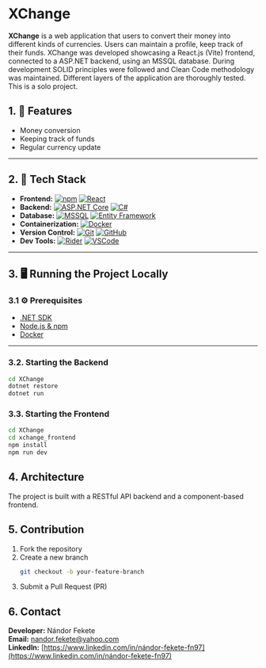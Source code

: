 # XChange

**XChange** is a web application that users to convert their money into different kinds of currencies. Users can maintain a profile, keep track of their funds. XChange was developed showcasing a React.js (Vite) frontend, connected to a ASP.NET backend, using an MSSQL database. During development SOLID principles were followed and Clean Code methodology was maintained. Different layers of the application are thoroughly tested. This is a solo project.

## 1. 🚀 Features

- Money conversion 
- Keeping track of funds
- Regular currency update

---

## 2. 🧱 Tech Stack

- **Frontend:**
[![npm][npm-logo]][npm-link]
[![React][React.js]][React-url]
- **Backend:**
[![ASP.NET Core][AspNet-logo]][AspNet-url]
[![C#][Csharp-logo]][Csharp-url]
- **Database:**
[![MSSQL][Mssql-logo]][Mssql-url]
[![Entity Framework][Ef-logo]][Ef-url]
- **Containerization:**
[![Docker][Docker-logo]][Docker-url]
- **Version Control:**
[![Git][Git-logo]][Git-url]
[![GitHub][Github-logo]][Github-url]
- **Dev Tools:**
[![Rider][Rider-logo]][Rider-url]
[![VSCode][VSCode-logo]][VSCode-url]
 
---

## 3. 🖥️ Running the Project Locally

### 3.1 ⚙️ Prerequisites

- [.NET SDK](https://dotnet.microsoft.com/en-us/download)
- [Node.js & npm](https://nodejs.org/)
- [Docker](https://www.docker.com/)

---

### 3.2. Starting the Backend

```bash
cd XChange
dotnet restore
dotnet run
```

### 3.3. Starting the Frontend
```bash
cd XChange
cd xchange_frontend
npm install
npm run dev
```

## 4. Architecture
The project is built with a RESTful API backend and a component-based frontend.

## 5. Contribution

1. Fork the repository  
2. Create a new branch  
   ```bash
   git checkout -b your-feature-branch
   ```
3. Submit a Pull Request (PR)

## 6. Contact
**Developer:** Nándor Fekete  
**Email:** [nandor.fekete@yahoo.com](mailto:nandor.fekete@yahoo.com)  
**LinkedIn:** [https://www.linkedin.com/in/nándor-fekete-fn97](https://www.linkedin.com/in/nándor-fekete-fn97)

[React.js]: https://img.shields.io/badge/React-20232A?style=for-the-badge&logo=react&logoColor=61DAFB
[React-url]: https://reactjs.org/
[AspNet-logo]: https://img.shields.io/badge/ASP.NET_Core-5C2D91?style=for-the-badge&logo=dotnet&logoColor=white
[AspNet-url]: https://dotnet.microsoft.com/en-us/apps/aspnet
[Csharp-logo]: https://img.shields.io/badge/C%23-239120?style=for-the-badge&logo=csharp&logoColor=white
[Csharp-url]: https://learn.microsoft.com/en-us/dotnet/csharp/
[Mssql-logo]: https://img.shields.io/badge/Microsoft_SQL_Server-CC2927?style=for-the-badge&logo=microsoft-sql-server&logoColor=white
[Mssql-url]: https://www.microsoft.com/en-us/sql-server
[Ef-logo]: https://img.shields.io/badge/Entity_Framework-512BD4?style=for-the-badge&logo=.net&logoColor=white
[Ef-url]: https://learn.microsoft.com/en-us/ef/
[Docker-logo]: https://img.shields.io/badge/Docker-2496ED?style=for-the-badge&logo=docker&logoColor=white
[Docker-url]: https://www.docker.com/
[Git-logo]: https://img.shields.io/badge/Git-F05032?style=for-the-badge&logo=git&logoColor=white
[Git-url]: https://git-scm.com/
[Github-logo]: https://img.shields.io/badge/GitHub-181717?style=for-the-badge&logo=github&logoColor=white
[Github-url]: https://github.com/
[npm-logo]: https://img.shields.io/badge/npm-CB3837?style=for-the-badge&logo=npm&logoColor=white
[npm-link]: https://www.npmjs.com/
[Rider-logo]: https://img.shields.io/badge/Rider-000000?style=for-the-badge&logo=rider&logoColor=white
[Rider-url]: https://www.jetbrains.com/rider/
[VSCode-logo]: https://img.shields.io/badge/VS_Code-007ACC?style=for-the-badge&logo=visual-studio-code&logoColor=white
[VSCode-url]: https://code.visualstudio.com/
